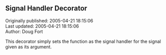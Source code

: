 ## Signal Handler Decorator  
Originally published: 2005-04-21 18:15:06  
Last updated: 2005-04-21 18:15:06  
Author: Doug Fort  
  
This decorator simply sets the function as the signal handler for the signal given as its argument.